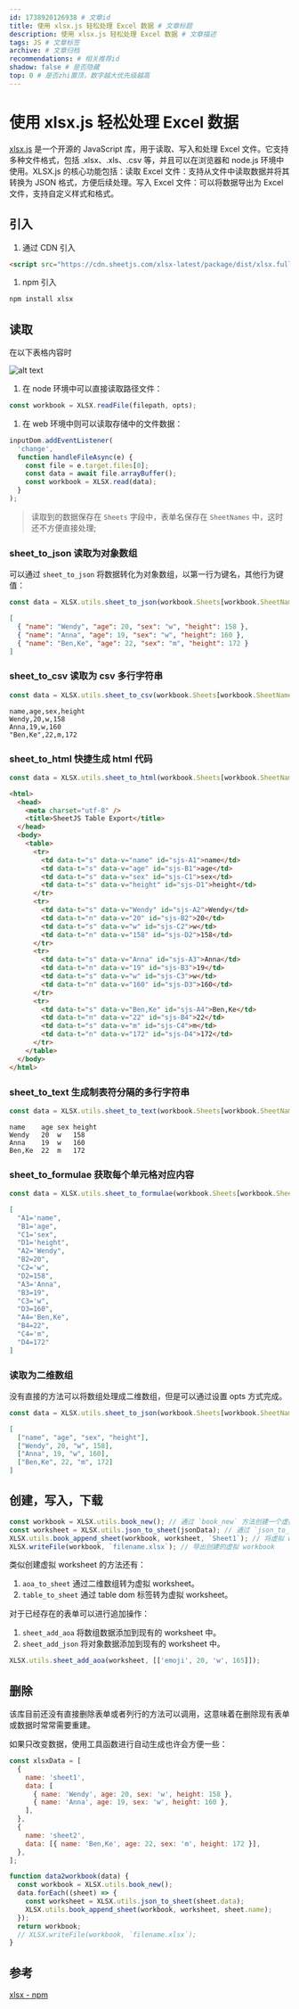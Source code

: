 ```yaml
---
id: 1738920126938 # 文章id
title: 使用 xlsx.js 轻松处理 Excel 数据 # 文章标题
description: 使用 xlsx.js 轻松处理 Excel 数据 # 文章描述
tags: JS # 文章标签
archive: # 文章归档
recommendations: # 相关推荐id
shadow: false # 是否隐藏
top: 0 # 是否zhi置顶，数字越大优先级越高
---
```


# 使用 xlsx.js 轻松处理 Excel 数据

[xlsx.js](https://www.npmjs.com/package/xlsx) 是一个开源的 JavaScript 库，用于读取、写入和处理 Excel 文件。它支持多种文件格式，包括 .xlsx、.xls、.csv 等，并且可以在浏览器和 node.js 环境中使用。XLSX.js 的核心功能包括：读取 Excel 文件：支持从文件中读取数据并将其转换为 JSON 格式，方便后续处理。写入 Excel 文件：可以将数据导出为 Excel 文件，支持自定义样式和格式。

## 引入

1. 通过 CDN 引入

```html title=hidden
<script src="https://cdn.sheetjs.com/xlsx-latest/package/dist/xlsx.full.min.js"></script>
```

1. npm 引入

```bash title=hidden
npm install xlsx
```

## 读取

在以下表格内容时

![alt text](assets/ExcelWithXlsxJs/image-1.png)

1. 在 node 环境中可以直接读取路径文件：

```js
const workbook = XLSX.readFile(filepath, opts);
```

1. 在 web 环境中则可以读取存储中的文件数据：

```js
inputDom.addEventListener(
  'change',
  function handleFileAsync(e) {
    const file = e.target.files[0];
    const data = await file.arrayBuffer();
    const workbook = XLSX.read(data);
  }
);
```

> 读取到的数据保存在 `Sheets` 字段中，表单名保存在 `SheetNames` 中，这时还不方便直接处理;

### sheet_to_json 读取为对象数组

可以通过 `sheet_to_json` 将数据转化为对象数组，以第一行为键名，其他行为键值：

```js
const data = XLSX.utils.sheet_to_json(workbook.Sheets[workbook.SheetNames[0]]);
```

```json
[
  { "name": "Wendy", "age": 20, "sex": "w", "height": 158 },
  { "name": "Anna", "age": 19, "sex": "w", "height": 160 },
  { "name": "Ben,Ke", "age": 22, "sex": "m", "height": 172 }
]
```

### sheet_to_csv 读取为 csv 多行字符串

```js
const data = XLSX.utils.sheet_to_csv(workbook.Sheets[workbook.SheetNames[0]]);
```

```text
name,age,sex,height
Wendy,20,w,158
Anna,19,w,160
"Ben,Ke",22,m,172
```

### sheet_to_html 快捷生成 html 代码

```js
const data = XLSX.utils.sheet_to_html(workbook.Sheets[workbook.SheetNames[0]]);
```

```html
<html>
  <head>
    <meta charset="utf-8" />
    <title>SheetJS Table Export</title>
  </head>
  <body>
    <table>
      <tr>
        <td data-t="s" data-v="name" id="sjs-A1">name</td>
        <td data-t="s" data-v="age" id="sjs-B1">age</td>
        <td data-t="s" data-v="sex" id="sjs-C1">sex</td>
        <td data-t="s" data-v="height" id="sjs-D1">height</td>
      </tr>
      <tr>
        <td data-t="s" data-v="Wendy" id="sjs-A2">Wendy</td>
        <td data-t="n" data-v="20" id="sjs-B2">20</td>
        <td data-t="s" data-v="w" id="sjs-C2">w</td>
        <td data-t="n" data-v="158" id="sjs-D2">158</td>
      </tr>
      <tr>
        <td data-t="s" data-v="Anna" id="sjs-A3">Anna</td>
        <td data-t="n" data-v="19" id="sjs-B3">19</td>
        <td data-t="s" data-v="w" id="sjs-C3">w</td>
        <td data-t="n" data-v="160" id="sjs-D3">160</td>
      </tr>
      <tr>
        <td data-t="s" data-v="Ben,Ke" id="sjs-A4">Ben,Ke</td>
        <td data-t="n" data-v="22" id="sjs-B4">22</td>
        <td data-t="s" data-v="m" id="sjs-C4">m</td>
        <td data-t="n" data-v="172" id="sjs-D4">172</td>
      </tr>
    </table>
  </body>
</html>
```

### sheet_to_text 生成制表符分隔的多行字符串

```js
const data = XLSX.utils.sheet_to_text(workbook.Sheets[workbook.SheetNames[0]]);
```

```text
name	age	sex	height
Wendy	20	w	158
Anna	19	w	160
Ben,Ke	22	m	172
```

### sheet_to_formulae 获取每个单元格对应内容

```js
const data = XLSX.utils.sheet_to_formulae(workbook.Sheets[workbook.SheetNames[0]]);
```

```json
[
  "A1='name",
  "B1='age",
  "C1='sex",
  "D1='height",
  "A2='Wendy",
  "B2=20",
  "C2='w",
  "D2=158",
  "A3='Anna",
  "B3=19",
  "C3='w",
  "D3=160",
  "A4='Ben,Ke",
  "B4=22",
  "C4='m",
  "D4=172"
]
```

### 读取为二维数组

没有直接的方法可以将数组处理成二维数组，但是可以通过设置 opts 方式完成。

```js
const data = XLSX.utils.sheet_to_json(workbook.Sheets[workbook.SheetNames[0]], { header: 1 });
```

```json
[
  ["name", "age", "sex", "height"],
  ["Wendy", 20, "w", 158],
  ["Anna", 19, "w", 160],
  ["Ben,Ke", 22, "m", 172]
]
```

## 创建，写入，下载

```js
const workbook = XLSX.utils.book_new(); // 通过 `book_new` 方法创建一个虚拟 workbook。
const worksheet = XLSX.utils.json_to_sheet(jsonData); // 通过 `json_to_sheet` 等方法创建一个虚拟 worksheet。
XLSX.utils.book_append_sheet(workbook, worksheet, `Sheet1`); // 将虚拟 worksheet 添加入虚拟 workbook中
XLSX.writeFile(workbook, `filename.xlsx`); // 导出创建的虚拟 workbook
```

类似创建虚拟 worksheet 的方法还有：

1.  `aoa_to_sheet` 通过二维数组转为虚拟 worksheet。
1.  `table_to_sheet` 通过 table dom 标签转为虚拟 worksheet。

对于已经存在的表单可以进行追加操作：

1. `sheet_add_aoa` 将数组数据添加到现有的 worksheet 中。
1. `sheet_add_json` 将对象数据添加到现有的 worksheet 中。

```js
XLSX.utils.sheet_add_aoa(worksheet, [['emoji', 20, 'w', 165]]);
```

## 删除

该库目前还没有直接删除表单或者列行的方法可以调用，这意味着在删除现有表单或数据时常常需要重建。

如果只改变数据，使用工具函数进行自动生成也许会方便一些：

```js
const xlsxData = [
  {
    name: 'sheet1',
    data: [
      { name: 'Wendy', age: 20, sex: 'w', height: 158 },
      { name: 'Anna', age: 19, sex: 'w', height: 160 },
    ],
  },
  {
    name: 'sheet2',
    data: [{ name: 'Ben,Ke', age: 22, sex: 'm', height: 172 }],
  },
];
```

```js
function data2workbook(data) {
  const workbook = XLSX.utils.book_new();
  data.forEach((sheet) => {
    const worksheet = XLSX.utils.json_to_sheet(sheet.data);
    XLSX.utils.book_append_sheet(workbook, worksheet, sheet.name);
  });
  return workbook;
  // XLSX.writeFile(workbook, `filename.xlsx`);
}
```

## 参考

[xlsx - npm](https://www.npmjs.com/package/xlsx)
